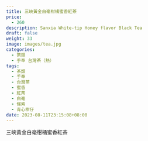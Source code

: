 ```yaml
---
title: 三峽黃金白毫柑橘蜜香紅茶
price:
  - 260
description: Sanxia White-tip Honey flavor Black Tea
draft: false
weight: 33
image: images/tea.jpg
categories:
  - 茶類
  - 手奉 台灣茶（熱）
tags:
  - 茶類
  - 手奉
  - 台灣茶
  - 蜜香
  - 紅茶
  - 白毫
  - 條索
  - 青心柑仔
date: 2023-08-11T23:15:08+08:00
---
```


 三峽黃金白毫柑橘蜜香紅茶
